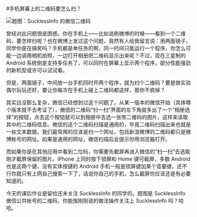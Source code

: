 #手机屏幕上的二维码要怎么扫？

<!-- description: 用两面镜子？搞笑。-->
<!-- date: 2013-03-31 -->

![题图：SucklessInfo 的微信二维码](http://ww1.sinaimg.cn/large/a74ecc4cjw1e2p21ahpfnj.jpg)

曾经对此问题很是困惑。你在手机上——比如说刷微博的时候——看到一个二维码，要怎样扫呢？也在微博上发过这个问题，竟然有人给我留言说：用两面镜子。同学你是在搞笑吗？手机都是单任务的啊，同一时间只能运行一个程序，你怎么可能一边调用相机拍照，一边打开相册把二维码显示出来呢？不过，现在三星制的 Android 系统倒是支持多任务了，可以同时在屏幕上显示两个程序，部分性能强劲的新机型或许可以试试看。

但是，两面镜子，中间放一台手机同时开两个程序，就为扫个二维码？要是做实验偶尔玩玩还好，要让你每次在手机上碰上二维码都这样，那你不疯掉？

其实远没那么复杂，微信已经想到过这个问题了。从某一版本的微信开始（具体哪个版本就不去考证了），微信的二维码“扫一扫”界面的左下角就多出了一个“相册选择”的按钮，点击这个按钮就可以到相册中去选一张带二维码的图片，这样来读取其中的二维码信息。微信的这个二维码扫描是通用的，毕竟二维码扫描出来也就是一些文本数据，我们最常用的应该是扫一个网址，包括新浪微博的二维码都只是微博帐号的网址。如果是通用的网址，微信扫描后会提示你用浏览器打开。

而如果你是在其他应用中看到二位码，你需要先截屏再进入微信的“扫一扫”去选取刚才截屏保留的图片。iPhone 上同时按下锁屏和 Home 键可截屏，多数 Android 也是这两个键，没有实体按键的 Android 手机一般是锁屏键加某个音量键。还不行你就只有上网自己搜索一下了，话说你自己的手机，怎么截屏你应该还是有必要知道的。

今天的课后作业是留给还未关注 SucklessInfo 的同学的。题图是 SucklessInfo 微信公共帐号的二维码，你能按刚刚说的做法操作关注上 SucklessInfo 吗？哈哈。
